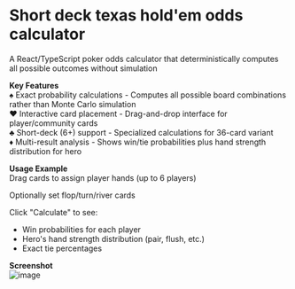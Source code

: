# Short deck texas hold'em odds calculator
A React/TypeScript poker odds calculator that deterministically computes all possible outcomes without simulation

**Key Features**   
♠ Exact probability calculations - Computes all possible board combinations rather than Monte Carlo simulation  
♥ Interactive card placement - Drag-and-drop interface for player/community cards  
♣ Short-deck (6+) support - Specialized calculations for 36-card variant  
♦ Multi-result analysis - Shows win/tie probabilities plus hand strength distribution for hero  
 

**Usage Example**  
Drag cards to assign player hands (up to 6 players)  

Optionally set flop/turn/river cards  

Click "Calculate" to see:  
 * Win probabilities for each player  
 * Hero's hand strength distribution (pair, flush, etc.)  
 * Exact tie percentages  

**Screenshot**    
![image](https://github.com/user-attachments/assets/d0723966-dc48-4c20-820f-666ad1823d6b)
